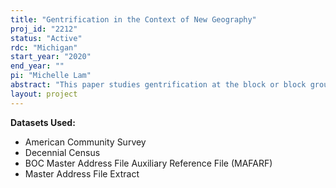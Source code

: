 ```yaml
---
title: "Gentrification in the Context of New Geography"
proj_id: "2212"
status: "Active"
rdc: "Michigan"
start_year: "2020"
end_year: ""
pi: "Michelle Lam"
abstract: "This paper studies gentrification at the block or block group level, using restricted American Community Survey (block group) and Decennial Census (block for 1970-2000, block group for2010) data linked to other block or block group level datasets available publicly. The block-level data will be used to estimate a quantitative general equilibrium new geography model, which will pin down what kind of shocks or "changes" are most important in explaining the gentrification patterns we see in cities today, and how large a role heterogeneous agents and/or agglomeration effects play in these patterns. In order to capture the empirically-observed rich spatial variation between small geographic units, using block or block group level data is critical. Moreover, the block-level data can be used to disentangle the competing results of micro- and macro-level studies of gentrification. Micro-level studies typically feature a narrative of displacement whereas macro-level studies find no significant displacement effect. Reconciling these findings by using micro-level data in a macro-level model which can aggregate results will also be an important contribution to the literature."
layout: project
---
```


**Datasets Used:**

  - American Community Survey 
  - Decennial Census 
  - BOC Master Address File Auxiliary Reference File (MAFARF) 
  - Master Address File Extract 


